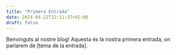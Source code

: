 ```yaml
---
title: "Primera Entrada"
date: 2024-04-22T22:11:37+02:00
draft: false
---
```


Benvinguts al nostre blog! Aquesta és la nostra primera entrada, on parlarem de [tema de la entrada].